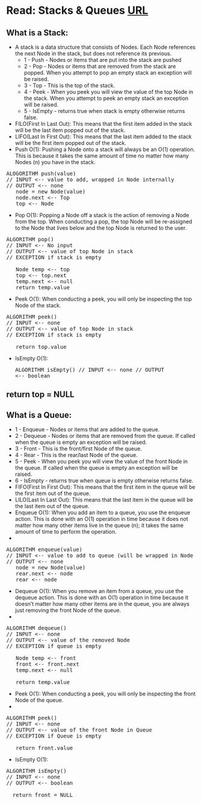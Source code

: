 # Read: Stacks & Queues [URL](https://github.com/MohamadSheikhAlshabab/401-reading-note/blob/master/Read10.md)

 ## What is a Stack:
  - A stack is a data structure that consists of Nodes. Each Node references the next Node in the stack, but does not reference its previous.
     - 1 - Push - Nodes or items that are put into the stack are pushed
     - 2 - Pop - Nodes or items that are removed from the stack are popped. When you attempt to pop an empty stack an exception will be raised.
     - 3 - Top - This is the top of the stack.
     - 4 - Peek - When you peek you will view the value of the top Node in the stack. When you attempt to peek an empty stack an exception will be raised.
     - 5 - IsEmpty - returns true when stack is empty otherwise returns false.
 - FILO(First In Last Out): This means that the first item added in the stack will be the last item popped out of the stack.
 - LIFO(Last In First Out): This means that the last item added to the stack will be the first item popped out of the stack.
 - Push O(1): Pushing a Node onto a stack will always be an O(1) operation. This is because it takes the same amount of time no matter how many Nodes (n) you have in the stack.
 <pre>ALOGORITHM push(value)
// INPUT <-- value to add, wrapped in Node internally
// OUTPUT <-- none
   node = new Node(value)
   node.next <-- Top
   top <-- Node</pre>
   - Pop O(1): Popping a Node off a stack is the action of removing a Node from the top. When conducting a pop, the top Node will be re-assigned to the Node that lives below and the top Node is returned to the user.
 <pre>ALGORITHM pop()
// INPUT <-- No input
// OUTPUT <-- value of top Node in stack
// EXCEPTION if stack is empty

   Node temp <-- top
   top <-- top.next
   temp.next <-- null
   return temp.value</pre>
   - Peek O(1): When conducting a peek, you will only be inspecting the top Node of the stack.
   <pre>ALGORITHM peek()
// INPUT <-- none
// OUTPUT <-- value of top Node in stack
// EXCEPTION if stack is empty

   return top.value</pre>
  - IsEmpty O(1):<pre>ALGORITHM isEmpty()
// INPUT <-- none
// OUTPUT <-- boolean

  return top = NULL</pre>
-----
## What is a Queue:
  - 1 - Enqueue - Nodes or items that are added to the queue.
  - 2 - Dequeue - Nodes or items that are removed from the queue. If called when the queue is empty an exception will be raised.
  - 3 - Front - This is the front/first Node of the queue.
  - 4 - Rear - This is the rear/last Node of the queue.
  - 5 - Peek - When you peek you will view the value of the front Node in the queue. If called when the queue is empty an exception will be raised.
  - 6 - IsEmpty - returns true when queue is empty otherwise returns false.
- FIFO(First In First Out): This means that the first item in the queue will be the first item out of the queue.
- LILO(Last In Last Out): This means that the last item in the queue will be the last item out of the queue.
- Enqueue O(1): When you add an item to a queue, you use the enqueue action. This is done with an O(1) operation in time because it does not matter how many other items live in the queue (n); it takes the same amount of time to perform the operation.
-
<pre>ALGORITHM enqueue(value)
// INPUT <-- value to add to queue (will be wrapped in Node internally)
// OUTPUT <-- none
   node = new Node(value)
   rear.next <-- node
   rear <-- node</pre>
 - Dequeue O(1): When you remove an item from a queue, you use the dequeue action. This is done with an O(1) operation in time because it doesn’t matter how many other items are in the queue, you are always just removing the front Node of the queue.
 - 
 <pre>ALGORITHM dequeue()
// INPUT <-- none
// OUTPUT <-- value of the removed Node
// EXCEPTION if queue is empty

   Node temp <-- front
   front <-- front.next
   temp.next <-- null

   return temp.value</pre>
 - Peek O(1): When conducting a peek, you will only be inspecting the front Node of the queue.
 - 
 <pre>ALGORITHM peek()
// INPUT <-- none
// OUTPUT <-- value of the front Node in Queue
// EXCEPTION if Queue is empty

   return front.value</pre>
 - IsEmpty O(1):
 <pre>ALGORITHM isEmpty()
// INPUT <-- none
// OUTPUT <-- boolean

  return front = NULL</pre>
 
